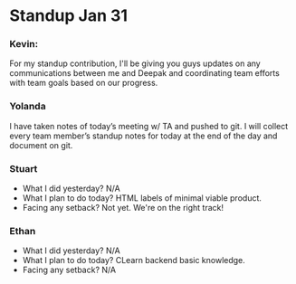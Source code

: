 # Standup Jan 31
### Kevin:
For my standup contribution, I'll be giving you guys updates on any communications between me and Deepak and coordinating team efforts with team goals based on our progress.

### Yolanda
I have taken notes of today’s meeting w/ TA and pushed to git. I will collect every team member’s standup notes for today at the end of the day and document on git.

### Stuart
- What I did yesterday?      N/A
- What I plan to do today? HTML labels of minimal viable product.
- Facing any setback?          Not yet. We're on the right track!

### Ethan
- What I did yesterday?      N/A
- What I plan to do today?   CLearn backend basic knowledge.
- Facing any setback?        N/A
